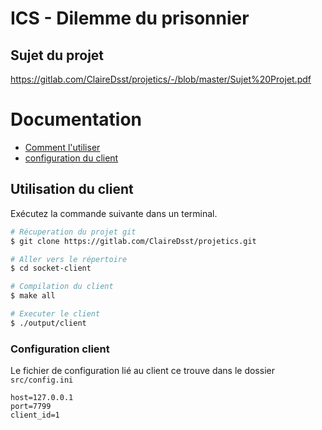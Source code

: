 # ICS - Dilemme du prisonnier

## Sujet du projet
https://gitlab.com/ClaireDsst/projetics/-/blob/master/Sujet%20Projet.pdf
# Documentation

- [Comment l'utiliser](#Utilisation-du-client)
- [configuration du client](#Configuration-client)

## Utilisation du client

Exécutez la commande suivante dans un terminal.

```bash
# Récuperation du projet git  
$ git clone https://gitlab.com/ClaireDsst/projetics.git

# Aller vers le répertoire
$ cd socket-client

# Compilation du client
$ make all

# Executer le client
$ ./output/client

```

### Configuration client
Le fichier de configuration lié au client ce trouve dans le dossier `src/config.ini` 

```
host=127.0.0.1
port=7799
client_id=1
